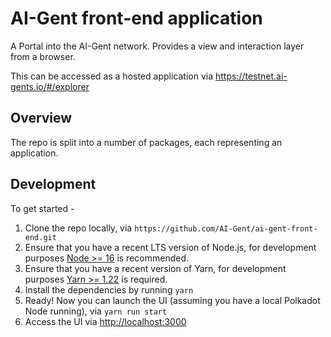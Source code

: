 # AI-Gent front-end application

A Portal into the AI-Gent network. Provides a view and interaction layer from a browser.

This can be accessed as a hosted application via https://testnet.ai-gents.io/#/explorer 



## Overview

The repo is split into a number of packages, each representing an application.



## Development

To get started -

1. Clone the repo locally, via `https://github.com/AI-Gent/ai-gent-front-end.git`
2. Ensure that you have a recent LTS version of Node.js, for development purposes [Node >= 16](https://nodejs.org/en/) is recommended.
3. Ensure that you have a recent version of Yarn, for development purposes [Yarn >= 1.22](https://yarnpkg.com/docs/install) is required.
4. Install the dependencies by running `yarn`
5. Ready! Now you can launch the UI (assuming you have a local Polkadot Node running), via `yarn run start`
6. Access the UI via [http://localhost:3000](http://localhost:3000)
